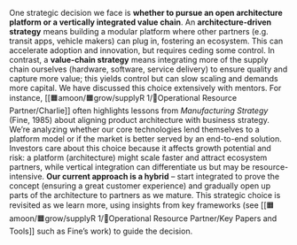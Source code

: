 One strategic decision we face is **whether to pursue an open architecture platform or a vertically integrated value chain**. An **architecture-driven strategy** means building a modular platform where other partners (e.g. transit apps, vehicle makers) can plug in, fostering an ecosystem. This can accelerate adoption and innovation, but requires ceding some control. In contrast, a **value-chain strategy** means integrating more of the supply chain ourselves (hardware, software, service delivery) to ensure quality and capture more value; this yields control but can slow scaling and demands more capital. We have discussed this choice extensively with mentors. For instance, [[🟧amoon/🟧grow/supplyR 1/🔴Operational Resource Partner/Charlie]] often highlights lessons from _Manufacturing Strategy_ (Fine, 1985) about aligning product architecture with business strategy. We’re analyzing whether our core technologies lend themselves to a platform model or if the market is better served by an end-to-end solution. Investors care about this choice because it affects growth potential and risk: a platform (architecture) might scale faster and attract ecosystem partners, while vertical integration can differentiate us but may be resource-intensive. **Our current approach is a hybrid** – start integrated to prove the concept (ensuring a great customer experience) and gradually open up parts of the architecture to partners as we mature. This strategic choice is revisited as we learn more, using insights from key frameworks (see [[🟧amoon/🟧grow/supplyR 1/🔴Operational Resource Partner/Key Papers and Tools]] such as Fine’s work) to guide the decision.